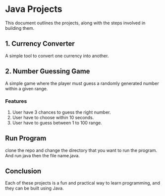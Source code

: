 # Java Projects

This document outlines the projects, along with the steps involved in building them.

## 1. Currency Converter

A simple tool to convert one currency into another.

## 2. Number Guessing Game

A simple game where the player must guess a randomly generated number within a given range.

### Features

1. User have 3 chances to guess the right number.
2. User have to choose within 10 seconds.
3. User have to guess between 1 to 100 range.

## Run Program

clone the repo and change the directory that you want to run the program. And run java then the file name.java.

## Conclusion

Each of these projects is a fun and practical way to learn programming, and they can be built using Java.
